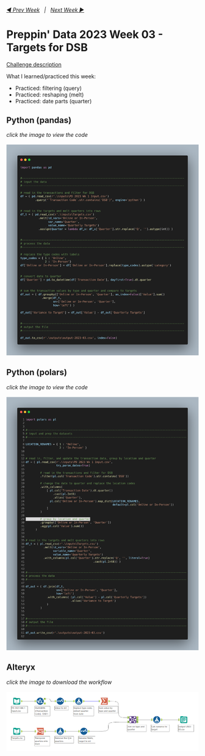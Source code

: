 <h6><a href="..\preppin-data-2023-02\README.md">◀  Prev Week</a>&nbsp;&nbsp;&nbsp;|&nbsp;&nbsp;&nbsp;<a href="..\preppin-data-2023-04\README.md">Next Week  ▶</a></h6>

# Preppin' Data 2023 Week 03 - Targets for DSB

[Challenge description](https://preppindata.blogspot.com/2023/01/2023-week-3-targets-for-dsb.html)

What I learned/practiced this week:
* Practiced: filtering (query)
* Practiced: reshaping (melt)
* Practiced: date parts (quarter)

## Python (pandas)
<i>click the image to view the code</i><br>
<br>
<a href="preppin-data-2023-03.py">
<img src="img-python-code-2023-03.png?raw=true" alt="Python code">
</a>

## Python (polars)
<i>click the image to view the code</i><br>
<br>
<a href="preppin-data-2023-03-polars.py">
<img src="img-python-code-2023-03-polars.png?raw=true" alt="Python code (polars)">
</a>

## Alteryx
<i>click the image to download the workflow</i><br>
<br>
<a href="preppin-data-2023-03.yxzp">
<img src="img-alteryx-2023-03.png?raw=true" alt="Alteryx workflow">
</a>